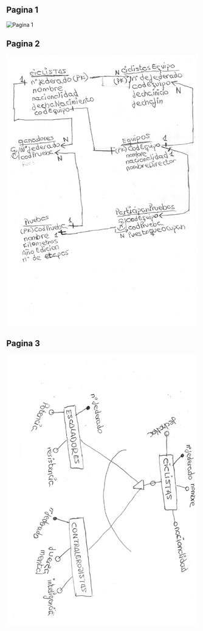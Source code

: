 ## Pagina 1
![Pagina 1](https://github.com/jmnoriegav01/Practica1/blob/main/BBDD/examen/%C3%8BxamenPagina1.png)
## Pagina 2
![Pagina 2](https://github.com/jmnoriegav01/Practica1/blob/main/BBDD/examen/ExamenPagina2.png)
## Pagina 3
![Pagina 3](https://github.com/jmnoriegav01/Practica1/blob/main/BBDD/examen/ExamenPagina3.png)


